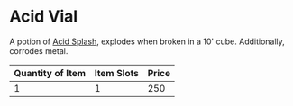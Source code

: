 # Acid Vial

A potion of [Acid Splash](../../../../Magic/Spells/Spells%20by%20Level/Level%201/Acid%20Splash.md), explodes when broken in a 10' cube. Additionally, corrodes metal.

| Quantity of Item | Item Slots | Price |
| ---------------- | ---------- | ----- |
| 1                | 1          | 250   |
